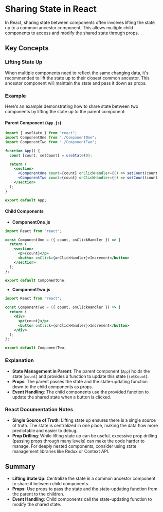 # Sharing State in React

In React, sharing state between components often involves lifting the state up to a common ancestor component. This allows multiple child components to access and modify the shared state through props.

## Key Concepts

### Lifting State Up

When multiple components need to reflect the same changing data, it's recommended to lift the state up to their closest common ancestor. This ancestor component will maintain the state and pass it down as props.

### Example

Here's an example demonstrating how to share state between two components by lifting the state up to the parent component:

#### Parent Component (`App.js`)

```jsx
import { useState } from "react";
import ComponentOne from "./ComponentOne";
import ComponentTwo from "./ComponentTwo";

function App() {
  const [count, setCount] = useState(0);

  return (
    <section>
      <ComponentOne count={count} onClickHandler={() => setCount(count + 1)} />
      <ComponentTwo count={count} onClickHandler={() => setCount(count + 1)} />
    </section>
  );
}

export default App;
```

#### Child Components

- **ComponentOne.js**
```jsx
import React from "react";

const ComponentOne = ({ count, onClickHandler }) => {
  return (
    <section>
      <p>{count}</p>
      <button onClick={onClickHandler}>Increment</button>
    </section>
  );
};

export default ComponentOne;
```

- **ComponentTwo.js**
```jsx
import React from "react";

const ComponentTwo = ({ count, onClickHandler }) => {
  return (
    <div>
      <p>{count}</p>
      <button onClick={onClickHandler}>Increment</button>
    </div>
  );
};

export default ComponentTwo;
```

### Explanation

- **State Management in Parent**: The parent component (`App`) holds the state (`count`) and provides a function to update this state (`setCount`).
- **Props**: The parent passes the state and the state-updating function down to the child components as props.
- **Event Handling**: The child components use the provided function to update the shared state when a button is clicked.

### React Documentation Notes

- **Single Source of Truth**: Lifting state up ensures there is a single source of truth. The state is centralized in one place, making the data flow more predictable and easier to debug.
- **Prop Drilling**: While lifting state up can be useful, excessive prop drilling (passing props through many levels) can make the code harder to manage. For deeply nested components, consider using state management libraries like Redux or Context API.

## Summary

- **Lifting State Up**: Centralize the state in a common ancestor component to share it between child components.
- **Props**: Use props to pass the state and the state-updating function from the parent to the children.
- **Event Handling**: Child components call the state-updating function to modify the shared state.